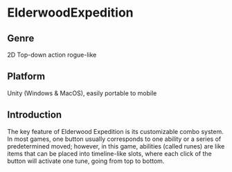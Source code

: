 # ElderwoodExpedition
## Genre
2D Top-down action rogue-like
## Platform
Unity (Windows & MacOS), easily portable to mobile
## Introduction
The key feature of Elderwood Expedition is its customizable combo system. In most games, one button usually corresponds to one ability or a series of predetermined moved; however, in this game, abilities (called runes) are like items that can be placed into timeline-like slots, where each click of the button will activate one tune, going from top to bottom.

